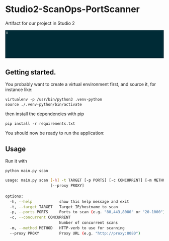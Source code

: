 # Studio2-ScanOps-PortScanner
Artifact for our project in Studio 2

![Example of cli running http_scan](./docs/samplescan.gif)

## Getting started.

You probably want to create a virtual environment first, and source it, for instance like:

```shell
virtualenv -p /usr/bin/python3 .venv-python
source ./.venv-python/bin/activate
```

then install the dependencies with pip

```shell
pip install -r requirements.txt
```

You should now be ready to run the application:

## Usage

Run it with 

```
python main.py scan

```

```bash
usage: main.py scan [-h] -t TARGET [-p PORTS] [-c CONCURRENT] [-m METHOD]
                    [--proxy PROXY]

options:
  -h, --help            show this help message and exit
  -t, --target TARGET   Target IP/hostname to scan
  -p, --ports PORTS     Ports to scan (e.g. "80,443,8080" or "20-1000")
  -c, --concurrent CONCURRENT
                        Number of concurrent scans
  -m, --method METHOD   HTTP-verb to use for scanning
  --proxy PROXY         Proxy URL (e.g. "http://proxy:8080")
  ```



